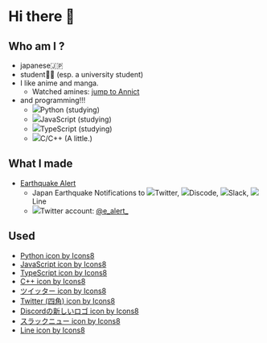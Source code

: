 # Hi there 👋

## Who am I ?

- japanese🇯🇵
- student👨‍🎓 (esp. a university student)
- I like anime and manga.
  - Watched amines: [jump to Annict](https://annict.jp/@cateiru/watched)
- and programming!!!
  - <img src="https://img.icons8.com/color/17/000000/python.png"/>Python (studying)
  - <img src="https://img.icons8.com/color/17/000000/javascript.png"/>JavaScript (studying)
  - <img src="https://img.icons8.com/color/17/000000/typescript.png"/>TypeScript (studying)
  - <img src="https://img.icons8.com/color/17/000000/c-plus-plus-logo.png"/>C/C++ (A little.)

## What I made

- [Earthquake Alert](https://github.com/earthquake-alert/earthquake-alert)
  - Japan Earthquake Notifications to <img src="https://img.icons8.com/color/17/000000/twitter-squared.png"/>Twitter, <img src="https://img.icons8.com/color/17/000000/discord-new-logo.png"/>Discode, <img src="https://img.icons8.com/color/17/000000/slack-new.png"/>Slack, <img src="https://img.icons8.com/color/17/000000/line-me.png"/>Line
  - <img src="https://img.icons8.com/color/17/000000/twitter.png"/>Twitter account: [@e_alert_](https://twitter.com/e_alert_)

## Used
- <a href="https://icons8.com/icon/13441/python">Python icon by Icons8</a>
- <a href="https://icons8.com/icon/108784/javascript">JavaScript icon by Icons8</a>
- <a href="https://icons8.com/icon/uJM6fQYqDaZK/typescript">TypeScript icon by Icons8</a>
- <a href="https://icons8.com/icon/40669/c++">C++ icon by Icons8</a>
- <a href="https://icons8.com/icon/13963/ツイッター">ツイッター icon by Icons8</a>
- <a href="https://icons8.com/icon/60469/twitter-(四角)">Twitter (四角) icon by Icons8</a>
- <a href="https://icons8.com/icon/65646/discordの新しいロゴ">Discordの新しいロゴ icon by Icons8</a>
- <a href="https://icons8.com/icon/kikR2jIn6485/スラックニュー">スラックニュー icon by Icons8</a>
- <a href="https://icons8.com/icon/21746/line">Line icon by Icons8</a>
